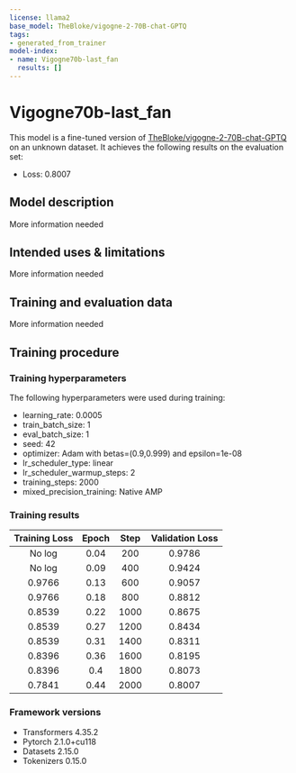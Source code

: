 ```yaml
---
license: llama2
base_model: TheBloke/vigogne-2-70B-chat-GPTQ
tags:
- generated_from_trainer
model-index:
- name: Vigogne70b-last_fan
  results: []
---
```


<!-- This model card has been generated automatically according to the information the Trainer had access to. You
should probably proofread and complete it, then remove this comment. -->

# Vigogne70b-last_fan

This model is a fine-tuned version of [TheBloke/vigogne-2-70B-chat-GPTQ](https://huggingface.co/TheBloke/vigogne-2-70B-chat-GPTQ) on an unknown dataset.
It achieves the following results on the evaluation set:
- Loss: 0.8007

## Model description

More information needed

## Intended uses & limitations

More information needed

## Training and evaluation data

More information needed

## Training procedure

### Training hyperparameters

The following hyperparameters were used during training:
- learning_rate: 0.0005
- train_batch_size: 1
- eval_batch_size: 1
- seed: 42
- optimizer: Adam with betas=(0.9,0.999) and epsilon=1e-08
- lr_scheduler_type: linear
- lr_scheduler_warmup_steps: 2
- training_steps: 2000
- mixed_precision_training: Native AMP

### Training results

| Training Loss | Epoch | Step | Validation Loss |
|:-------------:|:-----:|:----:|:---------------:|
| No log        | 0.04  | 200  | 0.9786          |
| No log        | 0.09  | 400  | 0.9424          |
| 0.9766        | 0.13  | 600  | 0.9057          |
| 0.9766        | 0.18  | 800  | 0.8812          |
| 0.8539        | 0.22  | 1000 | 0.8675          |
| 0.8539        | 0.27  | 1200 | 0.8434          |
| 0.8539        | 0.31  | 1400 | 0.8311          |
| 0.8396        | 0.36  | 1600 | 0.8195          |
| 0.8396        | 0.4   | 1800 | 0.8073          |
| 0.7841        | 0.44  | 2000 | 0.8007          |


### Framework versions

- Transformers 4.35.2
- Pytorch 2.1.0+cu118
- Datasets 2.15.0
- Tokenizers 0.15.0
